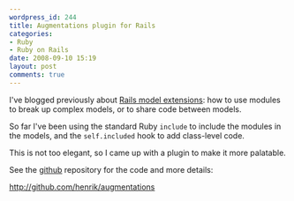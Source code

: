 ```yaml
---
wordpress_id: 244
title: Augmentations plugin for Rails
categories:
- Ruby
- Ruby on Rails
date: 2008-09-10 15:19
layout: post
comments: true
---
```

I've blogged previously about <a href="http://henrik.nyh.se/2008/02/rails-model-extensions">Rails model extensions</a>: how to use modules to break up complex models, or to share code between models.

So far I've been using the standard Ruby <code>include</code> to include the modules in the models, and the <code>self.included</code> hook to add class-level code.

This is not too elegant, so I came up with a plugin to make it more palatable.

See the <a href="http://github.com">github</a> repository for the code and more details:

<a href="http://github.com/henrik/augmentations">http://github.com/henrik/augmentations</a>
